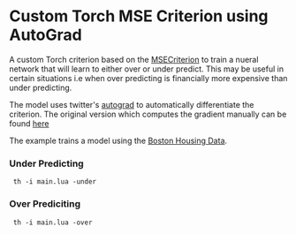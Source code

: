 # Custom Torch MSE Criterion using AutoGrad

A custom Torch criterion based on the [MSECriterion](https://github.com/torch/nn/blob/master/doc/criterion.md#nn.MSECriterion) to train a nueral network that will learn to either over or under predict. This may be useful in certain situations i.e when over predicting is financially more expensive than under predicting.  

The model uses twitter's [autograd](https://github.com/twitter/torch-autograd) to automatically differentiate the criterion. The original version which computes the gradient manually can be found [here](https://github.com/ronanmoynihan/biased-regression)

The example trains a model using the [Boston Housing Data](http://lib.stat.cmu.edu/datasets/boston).

### Under Predicting

``` 
 th -i main.lua -under
```

### Over Prediciting

``` 
 th -i main.lua -over
```
